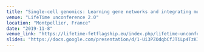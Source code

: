 ```yaml
---
title: "Single-cell genomics: Learning gene networks and integrating multi-omics data"
venue: "LifeTime unconference 2.0"
location: "Montpellier, France"
date: "2019-11-8"
venue_link: "https://lifetime-fetflagship.eu/index.php/lifetime-unconference-2-0/"
slides: "https://docs.google.com/presentation/d/1-Ui3PZOdqbCfJTiLp4TzK1RZF8EDT-exP3YpgV8PwRY/edit?usp=sharing"
---
```

